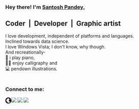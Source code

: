 ### Hey there! I'm [Santosh Pandey.][website]

## Coder &nbsp;|&nbsp; Developer &nbsp;|&nbsp; Graphic artist

 I love development, independent of platforms and languages.<br/>
 Inclined towards data science.<br/>
 I love Windows Vista; I don't know, why though.<br/>
 And recreationally-<br/>
🎹 i play piano,<br/>
✍🏻 enjoy calligraphy and<br/>
💻 pendown illustrations.<br/>
&nbsp;
### Connect to me:
[<img align="left" alt="esantosh.com" width="19px" src="https://raw.githubusercontent.com/iconic/open-iconic/master/svg/globe.svg" />][website]   [<img align="left"  width="19px" src="https://cdn.jsdelivr.net/npm/simple-icons@v3/icons/twitter.svg" />][twitter]  [<img align="left" width="19px" src="https://cdn.jsdelivr.net/npm/simple-icons@v3/icons/linkedin.svg" />][linkedin]   [<img align="left" width="19px" src="https://cdn.jsdelivr.net/npm/simple-icons@v3/icons/instagram.svg" />][instagram] 

&nbsp;
<br/>

[website]: https://esantosh.com
[twitter]: https://twitter.com/spx_07
[instagram]: https://instagram.com/spx_07
[linkedin]: https://linkedin.com/in/yednaphsotnas
